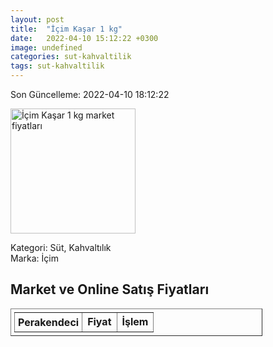 ```yaml
---
layout: post
title:  "İçim Kaşar 1 kg"
date:   2022-04-10 15:12:22 +0300
image: undefined
categories: sut-kahvaltilik
tags: sut-kahvaltilik
---
```


Son Güncelleme: 2022-04-10 18:12:22

<img src="undefined" width="200" alt="İçim Kaşar 1 kg market fiyatları" />

Kategori: Süt, Kahvaltılık
<br />
Marka: İçim

<h2>Market ve Online Satış Fiyatları</h2>

<table border="1" style="padding: 5px;width:80%;">
  <tr>
    <td style="padding: 5px;"><strong>Perakendeci</strong></td>
    <td><strong>Fiyat</strong></td>
    <td><strong>İşlem</strong></td>
  </tr>
  
</table>
